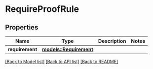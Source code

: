 # RequireProofRule

## Properties

Name | Type | Description | Notes
------------ | ------------- | ------------- | -------------
**requirement** | [**models::Requirement**](Requirement.md) |  | 

[[Back to Model list]](../README.md#documentation-for-models) [[Back to API list]](../README.md#documentation-for-api-endpoints) [[Back to README]](../README.md)


